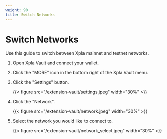 ```yaml
---
weight: 90
title: Switch Networks
---
```


# Switch Networks

Use this guide to switch between Xpla mainnet and testnet networks. 

1. Open Xpla Vault and connect your wallet.

1. Click the "MORE" icon in the bottom right of the Xpla Vault menu.

1. Click the "Settings" button.

   {{< figure src="/extension-vault/settings.jpeg" width="30%" >}}

1. Click the "Network".

   {{< figure src="/extension-vault/network.jpeg" width="30%" >}}

1. Select the network you would like to connect to. 

   {{< figure src="/extension-vault/network_select.jpeg" width="30%" >}}
